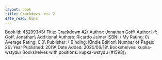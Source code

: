 ```yaml
---
layout: book
title: Crackdown  no. 2
date_read: None
---
```


Book Id: 45299343\ 
Title: Crackdown #2\ 
Author: Jonathan Goff\ 
Author l-f: Goff, Jonathan\ 
Additional Authors: Ricardo Jaime\ 
ISBN: \ 
My Rating: 0\ 
Average Rating: 0.0\ 
Publisher: \ 
Binding: Kindle Edition\ 
Number of Pages: 26\ 
Year Published: 2019\ 
Date Added: 2020/06/18\ 
Bookshelves: kupka-wstydu\ 
Bookshelves with positions: kupka-wstydu (#1598)\ 

